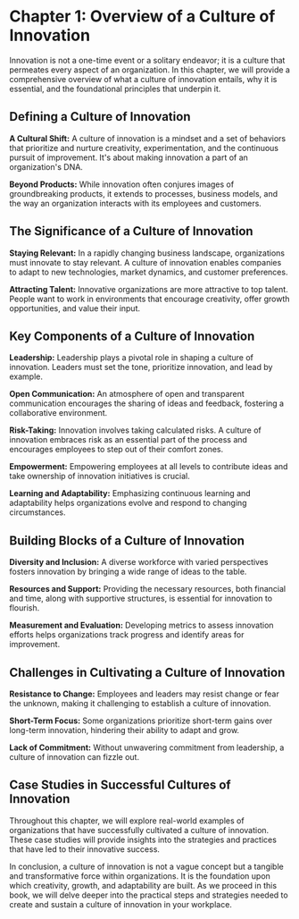 Chapter 1: Overview of a Culture of Innovation
==============================================

Innovation is not a one-time event or a solitary endeavor; it is a culture that permeates every aspect of an organization. In this chapter, we will provide a comprehensive overview of what a culture of innovation entails, why it is essential, and the foundational principles that underpin it.

Defining a Culture of Innovation
--------------------------------

**A Cultural Shift:** A culture of innovation is a mindset and a set of behaviors that prioritize and nurture creativity, experimentation, and the continuous pursuit of improvement. It's about making innovation a part of an organization's DNA.

**Beyond Products:** While innovation often conjures images of groundbreaking products, it extends to processes, business models, and the way an organization interacts with its employees and customers.

The Significance of a Culture of Innovation
-------------------------------------------

**Staying Relevant:** In a rapidly changing business landscape, organizations must innovate to stay relevant. A culture of innovation enables companies to adapt to new technologies, market dynamics, and customer preferences.

**Attracting Talent:** Innovative organizations are more attractive to top talent. People want to work in environments that encourage creativity, offer growth opportunities, and value their input.

Key Components of a Culture of Innovation
-----------------------------------------

**Leadership:** Leadership plays a pivotal role in shaping a culture of innovation. Leaders must set the tone, prioritize innovation, and lead by example.

**Open Communication:** An atmosphere of open and transparent communication encourages the sharing of ideas and feedback, fostering a collaborative environment.

**Risk-Taking:** Innovation involves taking calculated risks. A culture of innovation embraces risk as an essential part of the process and encourages employees to step out of their comfort zones.

**Empowerment:** Empowering employees at all levels to contribute ideas and take ownership of innovation initiatives is crucial.

**Learning and Adaptability:** Emphasizing continuous learning and adaptability helps organizations evolve and respond to changing circumstances.

Building Blocks of a Culture of Innovation
------------------------------------------

**Diversity and Inclusion:** A diverse workforce with varied perspectives fosters innovation by bringing a wide range of ideas to the table.

**Resources and Support:** Providing the necessary resources, both financial and time, along with supportive structures, is essential for innovation to flourish.

**Measurement and Evaluation:** Developing metrics to assess innovation efforts helps organizations track progress and identify areas for improvement.

Challenges in Cultivating a Culture of Innovation
-------------------------------------------------

**Resistance to Change:** Employees and leaders may resist change or fear the unknown, making it challenging to establish a culture of innovation.

**Short-Term Focus:** Some organizations prioritize short-term gains over long-term innovation, hindering their ability to adapt and grow.

**Lack of Commitment:** Without unwavering commitment from leadership, a culture of innovation can fizzle out.

Case Studies in Successful Cultures of Innovation
-------------------------------------------------

Throughout this chapter, we will explore real-world examples of organizations that have successfully cultivated a culture of innovation. These case studies will provide insights into the strategies and practices that have led to their innovative success.

In conclusion, a culture of innovation is not a vague concept but a tangible and transformative force within organizations. It is the foundation upon which creativity, growth, and adaptability are built. As we proceed in this book, we will delve deeper into the practical steps and strategies needed to create and sustain a culture of innovation in your workplace.
